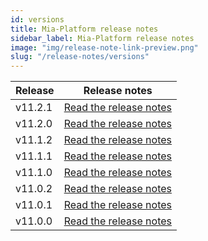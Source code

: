 ```yaml
---
id: versions
title: Mia-Platform release notes
sidebar_label: Mia-Platform release notes
image: "img/release-note-link-preview.png"
slug: "/release-notes/versions"
---
```

| Release | Release notes                              |
|---------|--------------------------------------------|
| v11.2.1 | [Read the release notes](/release-notes/v11.2.1.md) |
| v11.2.0 | [Read the release notes](/release-notes/v11.2.0.md) |
| v11.1.2 | [Read the release notes](/release-notes/v11.1.2.md) |
| v11.1.1 | [Read the release notes](/release-notes/v11.1.1.md) |
| v11.1.0 | [Read the release notes](/release-notes/v11.1.0.md) |
| v11.0.2 | [Read the release notes](/release-notes/v11.0.2.md) |
| v11.0.1 | [Read the release notes](/release-notes/v11.0.1.md) |
| v11.0.0 | [Read the release notes](/release-notes/v11.0.0.md) |